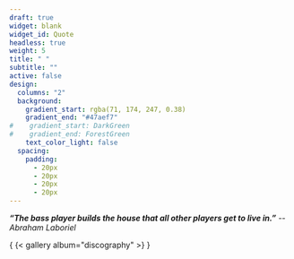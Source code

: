 ```yaml
---
draft: true
widget: blank
widget_id: Quote
headless: true
weight: 5
title: " "
subtitle: ""
active: false
design:
  columns: "2"
  background:
    gradient_start: rgba(71, 174, 247, 0.38)
    gradient_end: "#47aef7"
#    gradient_start: DarkGreen
#    gradient_end: ForestGreen
    text_color_light: false
  spacing:
    padding:
      - 20px
      - 20px
      - 20px
      - 20px
---
```


_**“The bass player builds the house that all other players get to live in.”** --Abraham Laboriel_

{ {< gallery album="discography" >} }